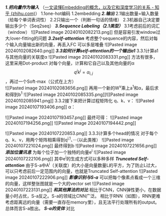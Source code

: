 ***1.把向量作为输入***
（[一文读懂Embedding的概念，以及它和深度学习的关系 - 知乎 (zhihu.com)](https://zhuanlan.zhihu.com/p/164502624)）
1.1one-hot编码
1.2embedding
***2.输出***
2.1输出数量=输入数量（给每个单词表词性）
2.2只输出一个（判断一句话的情绪）
2.3机器自己决定要输出多少个（Seq2seq）
***3.Sequence Labeling（2.1类型）***
3.1考虑前后的词汇（window）
![[Pasted image 20240102082213.png]]
但是容易引发window过大/over-fitting的问题
***3.2self-attention***
考虑整个sequence的内容，然后对每个输入向量输出新的向量，再丢入FC
可以多层堆叠
![[Pasted image 20240102082640.png]]
***3.3如何计算self-attention的一个输出a1***
3.3.1计算a1与其他向量的关联度α
![[Pasted image 20240102083331.png]]
方法有很多，这里采用Dot-product
对每个向量，计算和它自己以及其他向量的α$$q^{i}k^{j}=\alpha _{i,j}$$，再过一个Soft-max（公式在上方）                                            
![[Pasted image 20240102083656.png]]
再用一个新的W<sup>v</sup>乘上a<sup>1</sup>和α，最后求和得到b<sup>1</sup>
![[Pasted image 20240102085335.png]]![[Pasted image 20240102085941.png]]
3.3.2接下来把计算过程矩阵化
q、k、v：
![[Pasted image 20240107193406.png]]
α：

![[Pasted image 20240107193457.png]]
最终可得：
![[Pasted image 20240107194256.png]]
![[Pasted image 20240107194442.png]]

![[Pasted image 20240107220853.png]]
3.3.3计算多个head的情况
对于每个q、k、v，用两个矩阵相乘得到q<sup>i,1</sup>、···（以此类推）
![[Pasted image 20240107221024.png]]
最终得到b
![[Pasted image 20240107221656.png]]
***添加位置讯息***
为每个位子加一个独特的向量e<sup>i</sup>
![[Pasted image 20240107222106.png]]
其中e<sup>i</sup>的生成方式可以多种多样
***Truncated Self-attention***
由于S-a中A<sup>i</sup>（关联度）的大小是向量数量L的平方，为了防止L过大，可以只考虑前后一定范围内的向量，也就是Truncated Self-attention
![[Pasted image 20240107222906.png]]
***影像识别与S-a***
可以把每个像素点看成一个三维的向量，这样整张图就是一个大的vector set
![[Pasted image 20240107223131.png]]
***和其他算法的对比***
相比于CNN，CNN弹性更小，在数据量小时占优，S-a反之。S-a的领域比CNN广泛。
相比于RNN（如图），RNN更难考虑距离远的向量（需要一直存在memory里），且无法平行处理所有的output。总体而言S-a胜出。
***S-a的变体***
对比